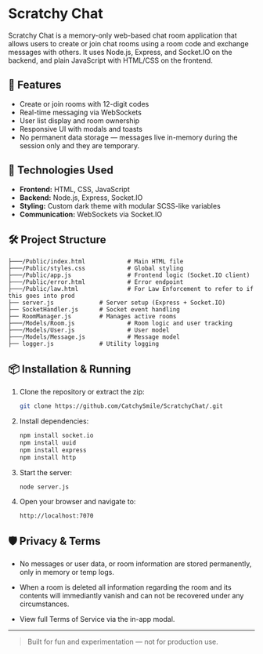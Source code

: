 # Scratchy Chat

Scratchy Chat is a memory-only web-based chat room application that allows users to create or join chat rooms using a room code and exchange messages with others. It uses Node.js, Express, and Socket.IO on the backend, and plain JavaScript with HTML/CSS on the frontend.

## 🚀 Features

- Create or join rooms with 12-digit codes
- Real-time messaging via WebSockets
- User list display and room ownership
- Responsive UI with modals and toasts
- No permanent data storage — messages live in-memory during the session only and they are temporary.

## 🧩 Technologies Used

- **Frontend:** HTML, CSS, JavaScript
- **Backend:** Node.js, Express, Socket.IO
- **Styling:** Custom dark theme with modular SCSS-like variables
- **Communication:** WebSockets via Socket.IO

## 🛠 Project Structure

```
├───/Public/index.html            # Main HTML file
├───/Public/styles.css            # Global styling
├───/Public/app.js                # Frontend logic (Socket.IO client)
├───/Public/error.html            # Error endpoint
├───/Public/law.html              # For Law Enforcement to refer to if this goes into prod
├── server.js             # Server setup (Express + Socket.IO)
├── SocketHandler.js      # Socket event handling
├── RoomManager.js        # Manages active rooms
├───/Models/Room.js               # Room logic and user tracking
├───/Models/User.js               # User model
├───/Models/Message.js            # Message model
├── logger.js             # Utility logging
```

## 📦 Installation & Running

1. Clone the repository or extract the zip:
    ```bash
    git clone https://github.com/CatchySmile/ScratchyChat/.git
    ```

2. Install dependencies:
    ```bash
    npm install socket.io
    npm install uuid
    npm install express
    npm install http
    ```

3. Start the server:
    ```bash
    node server.js
    ```

4. Open your browser and navigate to:
    ```
    http://localhost:7070
    ```

## 🛡 Privacy & Terms

- No messages or user data, or room information are stored permanently, only in memory or temp logs.
- When a room is deleted all information regarding the room and its contents will immediantly vanish and can not be recovered under any circumstances.

- View full Terms of Service via the in-app modal.

---

> Built for fun and experimentation — not for production use.
